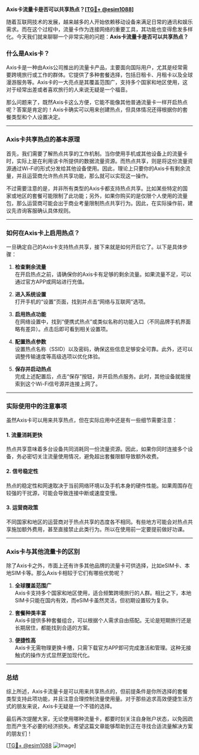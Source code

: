 **Axis卡流量卡是否可以共享热点？[[TG💪+ @esim1088](https://t.me/s/esim1088)]**

随着互联网技术的发展，越来越多的人开始依赖移动设备来满足日常的通讯和娱乐需求。而在这个过程中，流量卡作为连接网络的重要工具，其功能也变得愈发多样化。今天我们就来聊聊一个非常实用的问题：**Axis卡流量卡是否可以共享热点？**

### 什么是Axis卡？

Axis卡是一种由Axis公司推出的流量卡产品，主要面向国际用户，尤其是经常需要跨境旅行或工作的群体。它提供了多种套餐选择，包括日租卡、月租卡以及全球漫游服务等。Axis卡的一大亮点是其覆盖范围广，支持多个国家和地区使用，这对于经常出差或者喜欢旅行的人来说无疑是一个福音。

那么问题来了，既然Axis卡这么方便，它能不能像其他普通流量卡一样开启热点呢？答案是肯定的！Axis卡确实可以用来创建热点，但具体情况还得根据你的套餐类型和个人设置决定。

---

### Axis卡共享热点的基本原理

首先，我们需要了解热点共享的工作机制。当你使用手机或其他设备上的流量卡时，实际上是在利用该卡所提供的数据流量资源。而热点共享，则是将这份流量资源通过Wi-Fi的形式分发给其他设备使用。因此，理论上只要你的Axis卡有剩余流量，并且运营商允许热点共享功能，那么就可以实现这一操作。

不过需要注意的是，并非所有类型的Axis卡都支持热点共享。比如某些特定的国家或地区的套餐可能限制了此功能；另外，如果你购买的是仅限个人使用的流量包，那么运营商可能会出于商业考量限制热点共享行为。因此，在实际操作前，建议先咨询客服确认具体规则。

---

### 如何在Axis卡上启用热点？

一旦确定自己的Axis卡支持热点共享，接下来就是如何开启它了。以下是具体步骤：

1. **检查剩余流量**  
   在开启热点之前，请确保你的Axis卡有足够的剩余流量。如果流量不足，可以通过官方APP或网站进行充值。

2. **进入系统设置**  
   打开手机的“设置”页面，找到并点击“网络与互联网”选项。

3. **启用热点功能**  
   在网络设置中，找到“便携式热点”或类似名称的功能入口（不同品牌手机界面略有差异）。点击后即可看到相关设置项。

4. **配置热点参数**  
   设置热点名称（SSID）以及密码，确保这些信息足够安全可靠。此外，还可以调整传输速度等高级选项以优化体验。

5. **保存并启动热点**  
   完成上述配置后，点击“保存”按钮，并开启热点服务。此时，其他设备就能搜索到这个Wi-Fi信号源并连接上网了。

---

### 实际使用中的注意事项

虽然Axis卡可以用来共享热点，但在实际应用中还是有一些细节需要注意：

#### 1. **流量消耗更快**
   热点共享意味着多台设备共同消耗同一份流量资源。因此，如果你同时连接多个设备，务必密切关注流量使用情况，避免超出套餐限额导致额外收费。

#### 2. **信号稳定性**
   热点的稳定性和网速取决于当前网络环境以及手机本身的硬件性能。如果周围存在较强的干扰源，可能会导致连接中断或速度变慢。

#### 3. **运营商政策**
   不同国家和地区的运营商对于热点共享的态度各不相同。有些地方可能会对热点共享施加额外费用，甚至直接禁止此类行为。所以在使用前一定要提前做好功课。

---

### Axis卡与其他流量卡的区别

除了Axis卡之外，市面上还有许多其他品牌的流量卡可供选择，比如eSIM卡、本地SIM卡等。那么Axis卡相较于它们有哪些优势呢？

1. **全球覆盖范围广**  
   Axis卡支持多个国家和地区使用，适合频繁跨境旅行的人群。相比之下，本地SIM卡只能在国内有效，而eSIM卡虽然灵活，但初期设置较为复杂。

2. **套餐种类丰富**  
   Axis卡提供多种套餐组合，可以根据个人需求自由搭配。无论是短期旅行还是长期居住，都能找到合适的方案。

3. **便捷性高**  
   Axis卡无需物理更换卡槽，只需下载官方APP即可完成激活和管理。这种无接触式的操作方式显然更加现代化。

---

### 总结

综上所述，Axis卡流量卡是可以用来共享热点的，但前提条件是你所选择的套餐类型支持此项功能，并且注意合理控制流量使用量。对于那些追求高效便捷生活方式的朋友来说，Axis卡无疑是一个不错的选择。

最后再次提醒大家，无论使用哪种流量卡，都要时刻关注自身账户状态，以免因疏忽而产生不必要的经济损失。希望这篇文章能够帮助到正在寻找合适流量解决方案的朋友们！

[[TG💪+ @esim1088](https://t.me/s/esim1088) ![Image](https://i.postimg.cc/4NQfJmqS/Snipaste-2025-05-13-00-14-12.png)]